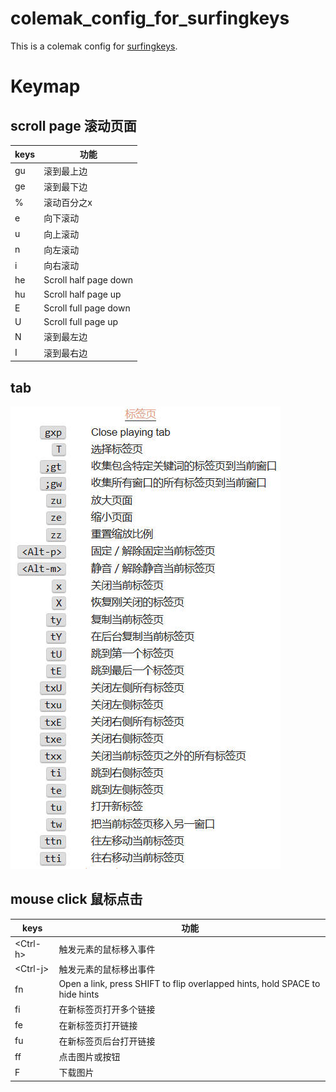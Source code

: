 # colemak_config_for_surfingkeys
This is a colemak config for [surfingkeys](https://github.com/brookhong/Surfingkeys). 

# Keymap

## scroll page 滚动页面

| keys | 功能               |
|------|--------------------|
| gu   | 滚到最上边         |
| ge   | 滚到最下边         |
| %    | 滚动百分之x        |
| e    | 向下滚动           |
| u    | 向上滚动           |
| n    | 向左滚动           |
| i    | 向右滚动           |
| he   | Scroll half page down |
| hu   | Scroll half page up   |
| E    | Scroll full page down |
| U    | Scroll full page up   |
| N    | 滚到最左边         |
| I    | 滚到最右边         |

## tab

![tab](imgs/tab.jpg)

## mouse click 鼠标点击

|  keys        | 功能                             |
|--------------|----------------------------------|
|   \<Ctrl-h\>   | 触发元素的鼠标移入事件             |
|   \<Ctrl-j\>   | 触发元素的鼠标移出事件             |
| fn           | Open a link, press SHIFT to flip overlapped hints, hold SPACE to hide hints    |
| fi           | 在新标签页打开多个链接             |
| fe           | 在新标签页打开链接                |
| fu           | 在新标签页后台打开链接            |
| ff           | 点击图片或按钮                     |
| F            | 下载图片                          |
